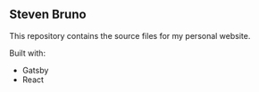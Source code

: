 ## Steven Bruno

This repository contains the source files for my personal website.

Built with: 
- Gatsby
- React